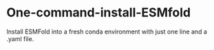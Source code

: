 # One-command-install-ESMfold
Install ESMFold into a fresh conda environment with just one line and a .yaml file.
